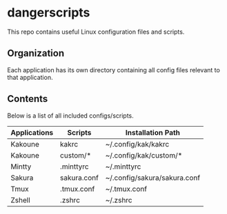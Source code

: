 # dangerscripts
This repo contains useful Linux configuration files and scripts.

## Organization
Each application has its own directory containing all config files relevant
to that application.

## Contents
Below is a list of all included configs/scripts.

| Applications | Scripts     | Installation Path            |
| ------------ | ----------- | ---------------------------- |
| Kakoune      | kakrc       | ~/.config/kak/kakrc          |
| Kakoune      | custom/*    | ~/.config/kak/custom/*       |
| Mintty       | .minttyrc   | ~/.minttyrc                  |
| Sakura       | sakura.conf | ~/.config/sakura/sakura.conf |
| Tmux         | .tmux.conf  | ~/.tmux.conf                 |
| Zshell       | .zshrc      | ~/.zshrc                     |
